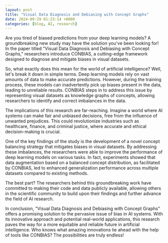 ```yaml
---
layout: post
title: "Visual Data Diagnosis and Debiasing with Concept Graphs"
date: 2024-09-29 01:23:14 +0000
categories: [blog, AI, research]
---
```

Are you tired of biased predictions from your deep learning models? A groundbreaking new study may have the solution you've been looking for! In the paper titled "Visual Data Diagnosis and Debiasing with Concept Graphs," researchers introduce CONBIAS, a cutting-edge framework designed to diagnose and mitigate biases in visual datasets.

So, what exactly does this mean for the world of artificial intelligence? Well, let's break it down in simple terms. Deep learning models rely on vast amounts of data to make accurate predictions. However, during the training process, these models can inadvertently pick up biases present in the data, leading to unreliable results. CONBIAS steps in to address this issue by representing visual datasets as knowledge graphs of concepts, allowing researchers to identify and correct imbalances in the data.

The implications of this research are far-reaching. Imagine a world where AI systems can make fair and unbiased decisions, free from the influence of unwanted prejudices. This could revolutionize industries such as healthcare, finance, and criminal justice, where accurate and ethical decision-making is crucial.

One of the key findings of the study is the development of a novel concept balancing strategy that mitigates biases in visual datasets. By addressing these imbalances, the researchers were able to improve the performance of deep learning models on various tasks. In fact, experiments showed that data augmentation based on a balanced concept distribution, as facilitated by CONBIAS, led to enhanced generalization performance across multiple datasets compared to existing methods.

The best part? The researchers behind this groundbreaking work have committed to making their code and data publicly available, allowing others in the scientific community to build upon their findings and further advance the field of AI research.

In conclusion, "Visual Data Diagnosis and Debiasing with Concept Graphs" offers a promising solution to the pervasive issue of bias in AI systems. With its innovative approach and potential real-world applications, this research paves the way for a more equitable and reliable future in artificial intelligence. Who knows what amazing innovations lie ahead with the help of tools like CONBIAS? The possibilities are truly endless!
